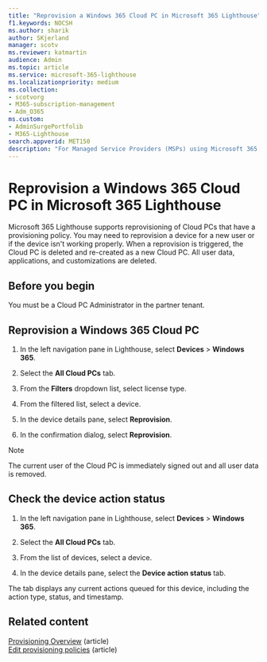 ```yaml
---
title: "Reprovision a Windows 365 Cloud PC in Microsoft 365 Lighthouse"
f1.keywords: NOCSH
ms.author: sharik
author: SKjerland
manager: scotv
ms.reviewer: katmartin
audience: Admin
ms.topic: article
ms.service: microsoft-365-lighthouse
ms.localizationpriority: medium
ms.collection:
- scotvorg
- M365-subscription-management
- Adm_O365
ms.custom:
- AdminSurgePortfolib
- M365-Lighthouse                         
search.appverid: MET150
description: "For Managed Service Providers (MSPs) using Microsoft 365 Lighthouse, learn how to reprovision a Windows 365 Cloud PC in Microsoft 365 Lighthouse."
---
```


# Reprovision a Windows 365 Cloud PC in Microsoft 365 Lighthouse

Microsoft 365 Lighthouse supports reprovisioning of Cloud PCs that have a provisioning policy. You may need to reprovision a device for a new user or if the device isn't working properly. When a reprovision is triggered, the Cloud PC is deleted and re-created as a new Cloud PC. All user data, applications, and customizations are deleted.

## Before you begin

You must be a Cloud PC Administrator in the partner tenant.

## Reprovision a Windows 365 Cloud PC

1. In the left navigation pane in Lighthouse, select **Devices** > **Windows 365**.

2. Select the **All Cloud PCs** tab.

3. From the **Filters** dropdown list, select license type.

4. From the filtered list, select a device.

5. In the device details pane, select **Reprovision**.

6. In the confirmation dialog, select **Reprovision**.

> [!NOTE]
> The current user of the Cloud PC is immediately signed out and all user data is removed.

## Check the device action status

1. In the left navigation pane in Lighthouse, select **Devices** > **Windows 365**.

2. Select the **All Cloud PCs** tab.

3. From the list of devices, select a device.

4. In the device details pane, select the **Device action status** tab.

The tab displays any current actions queued for this device, including the action type, status, and timestamp.

## Related content

[Provisioning Overview](/windows-365/enterprise/provisioning) (article)\
[Edit provisioning policies](/windows-365/enterprise/edit-provisioning-policy) (article)
